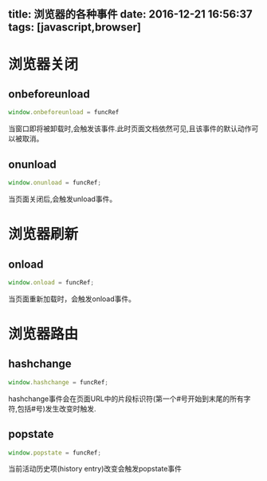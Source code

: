 title: 浏览器的各种事件
date: 2016-12-21 16:56:37
tags: [javascript,browser]
---
# 浏览器关闭

## onbeforeunload

```javascript
window.onbeforeunload = funcRef
```

当窗口即将被卸载时,会触发该事件.此时页面文档依然可见,且该事件的默认动作可以被取消。

## onunload

```javascript
window.onunload = funcRef;
```
<!-- more -->
当页面关闭后,会触发unload事件。

# 浏览器刷新

## onload

```javascript
window.onload = funcRef;
```

当页面重新加载时，会触发onload事件。

# 浏览器路由

## hashchange

```javascript
window.hashchange = funcRef;
```

hashchange事件会在页面URL中的片段标识符(第一个#号开始到末尾的所有字符,包括#号)发生改变时触发.

## popstate

```javascript
window.popstate = funcRef;
```

当前活动历史项(history entry)改变会触发popstate事件

